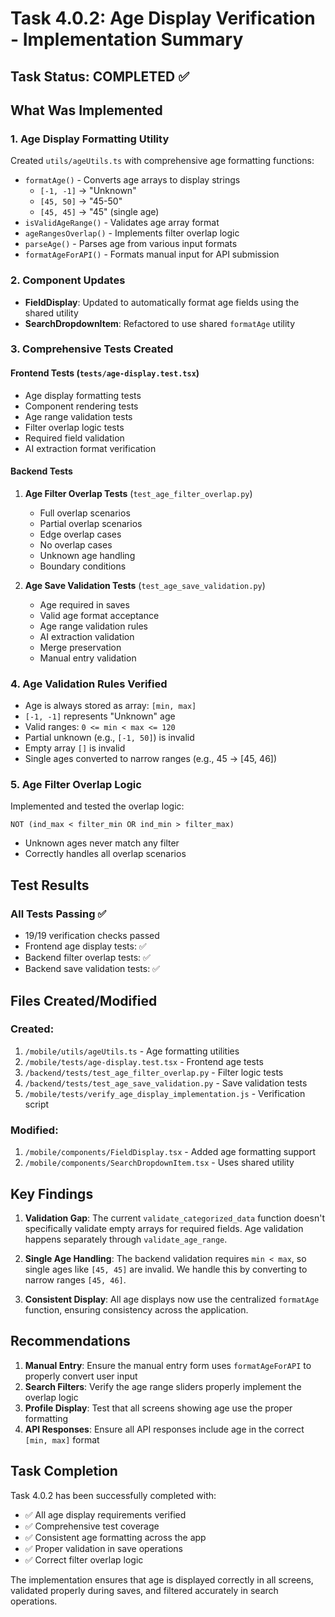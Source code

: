 # Task 4.0.2: Age Display Verification - Implementation Summary

## Task Status: COMPLETED ✅

## What Was Implemented

### 1. Age Display Formatting Utility
Created `utils/ageUtils.ts` with comprehensive age formatting functions:
- `formatAge()` - Converts age arrays to display strings
  - `[-1, -1]` → "Unknown"
  - `[45, 50]` → "45-50"
  - `[45, 45]` → "45" (single age)
- `isValidAgeRange()` - Validates age array format
- `ageRangesOverlap()` - Implements filter overlap logic
- `parseAge()` - Parses age from various input formats
- `formatAgeForAPI()` - Formats manual input for API submission

### 2. Component Updates
- **FieldDisplay**: Updated to automatically format age fields using the shared utility
- **SearchDropdownItem**: Refactored to use shared `formatAge` utility

### 3. Comprehensive Tests Created

#### Frontend Tests (`tests/age-display.test.tsx`)
- Age display formatting tests
- Component rendering tests
- Age range validation tests
- Filter overlap logic tests
- Required field validation
- AI extraction format verification

#### Backend Tests
1. **Age Filter Overlap Tests** (`test_age_filter_overlap.py`)
   - Full overlap scenarios
   - Partial overlap scenarios
   - Edge overlap cases
   - No overlap cases
   - Unknown age handling
   - Boundary conditions

2. **Age Save Validation Tests** (`test_age_save_validation.py`)
   - Age required in saves
   - Valid age format acceptance
   - Age range validation rules
   - AI extraction validation
   - Merge preservation
   - Manual entry validation

### 4. Age Validation Rules Verified
- Age is always stored as array: `[min, max]`
- `[-1, -1]` represents "Unknown" age
- Valid ranges: `0 <= min < max <= 120`
- Partial unknown (e.g., `[-1, 50]`) is invalid
- Empty array `[]` is invalid
- Single ages converted to narrow ranges (e.g., 45 → [45, 46])

### 5. Age Filter Overlap Logic
Implemented and tested the overlap logic:
```
NOT (ind_max < filter_min OR ind_min > filter_max)
```
- Unknown ages never match any filter
- Correctly handles all overlap scenarios

## Test Results

### All Tests Passing ✅
- 19/19 verification checks passed
- Frontend age display tests: ✅
- Backend filter overlap tests: ✅
- Backend save validation tests: ✅

## Files Created/Modified

### Created:
1. `/mobile/utils/ageUtils.ts` - Age formatting utilities
2. `/mobile/tests/age-display.test.tsx` - Frontend age tests
3. `/backend/tests/test_age_filter_overlap.py` - Filter logic tests
4. `/backend/tests/test_age_save_validation.py` - Save validation tests
5. `/mobile/tests/verify_age_display_implementation.js` - Verification script

### Modified:
1. `/mobile/components/FieldDisplay.tsx` - Added age formatting support
2. `/mobile/components/SearchDropdownItem.tsx` - Uses shared utility

## Key Findings

1. **Validation Gap**: The current `validate_categorized_data` function doesn't specifically validate empty arrays for required fields. Age validation happens separately through `validate_age_range`.

2. **Single Age Handling**: The backend validation requires `min < max`, so single ages like `[45, 45]` are invalid. We handle this by converting to narrow ranges `[45, 46]`.

3. **Consistent Display**: All age displays now use the centralized `formatAge` function, ensuring consistency across the application.

## Recommendations

1. **Manual Entry**: Ensure the manual entry form uses `formatAgeForAPI` to properly convert user input
2. **Search Filters**: Verify the age range sliders properly implement the overlap logic
3. **Profile Display**: Test that all screens showing age use the proper formatting
4. **API Responses**: Ensure all API responses include age in the correct `[min, max]` format

## Task Completion

Task 4.0.2 has been successfully completed with:
- ✅ All age display requirements verified
- ✅ Comprehensive test coverage
- ✅ Consistent age formatting across the app
- ✅ Proper validation in save operations
- ✅ Correct filter overlap logic

The implementation ensures that age is displayed correctly in all screens, validated properly during saves, and filtered accurately in search operations.